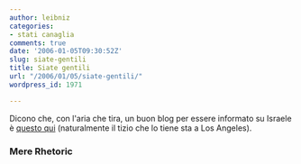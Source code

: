 ```yaml
---
author: leibniz
categories:
- stati canaglia
comments: true
date: '2006-01-05T09:30:52Z'
slug: siate-gentili
title: Siate gentili
url: "/2006/01/05/siate-gentili/"
wordpress_id: 1971

---
```

Dicono che, con l'aria che tira, un buon blog per essere informato su Israele è [questo qui](https://www.mererhetoric.com/) (naturalmente il tizio che lo tiene sta a Los Angeles).


### Mere Rhetoric
